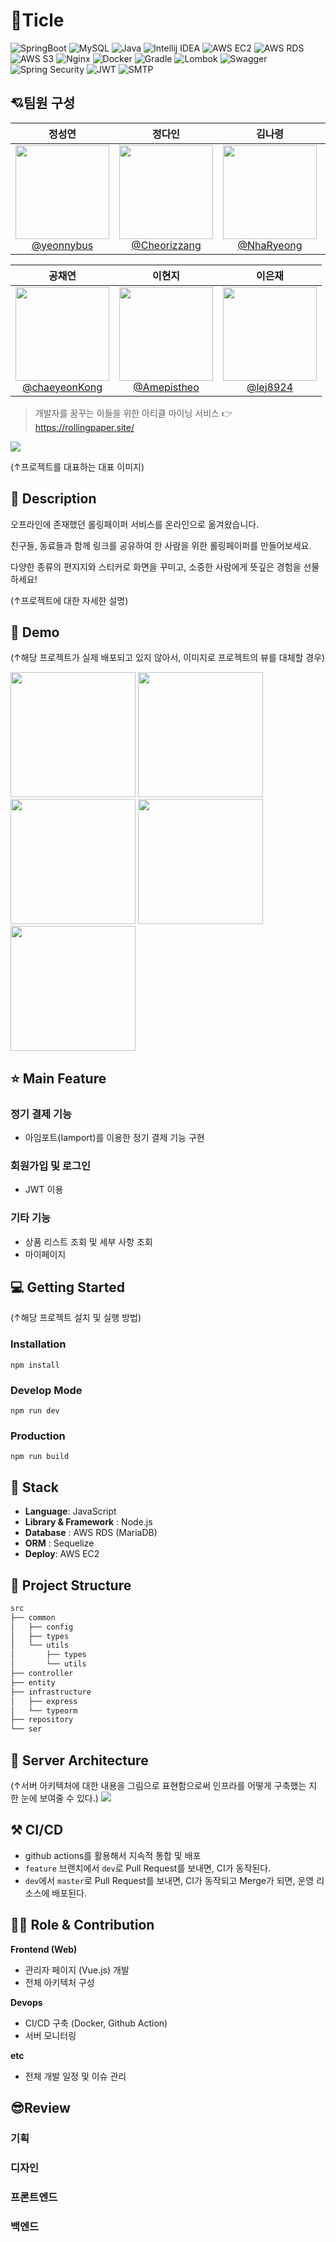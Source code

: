 
# 📑Ticle 

![SpringBoot](https://img.shields.io/badge/SpringBoot-3.3.1-6DB33F?style=flat&logo=springboot&logoColor=white)
![MySQL](https://img.shields.io/badge/DBMS-MySQL-orange?style=flat&logo=mysql&logoColor=white)
![Java](https://img.shields.io/badge/Java-17-007396?style=flat&logo=java&logoColor=white)
![Intellij IDEA](https://img.shields.io/badge/IDE-Intellij_IDEA-000000?style=flat&logo=intellij-idea&logoColor=white)
![AWS EC2](https://img.shields.io/badge/Infra-AWS_EC2-232F3E?style=flat&logo=amazon-aws&logoColor=white)
![AWS RDS](https://img.shields.io/badge/Infra-AWS_RDS-527FFF?style=flat&logo=amazon-aws&logoColor=white)
![AWS S3](https://img.shields.io/badge/Infra-AWS_S3-569A31?style=flat&logo=amazon-s3&logoColor=white)
![Nginx](https://img.shields.io/badge/Infra-Nginx-009639?style=flat&logo=nginx&logoColor=white)
![Docker](https://img.shields.io/badge/Infra-Docker-2496ED?style=flat&logo=docker&logoColor=white)
![Gradle](https://img.shields.io/badge/Build_Tool-Gradle-02303A?style=flat&logo=gradle&logoColor=white)
![Lombok](https://img.shields.io/badge/Dependency-Lombok-8BC34A?style=flat&logo=lombok&logoColor=white)
![Swagger](https://img.shields.io/badge/Dependency-Swagger-85EA2D?style=flat&logo=swagger&logoColor=black)
![Spring Security](https://img.shields.io/badge/Dependency-Spring_Security-6DB33F?style=flat&logo=spring-security&logoColor=white)
![JWT](https://img.shields.io/badge/Dependency-JWT-000000?style=flat&logo=json-web-tokens&logoColor=white)
![SMTP](https://img.shields.io/badge/Dependency-SMTP-D14836?style=flat&logo=gmail&logoColor=white)

## 💘팀원 구성

<div align="center">

| **정성연** | **정다인** | **김나령** | **임지수** | 
| :------: |  :------: | :------: | :------: | 
| [<img src="https://avatars.githubusercontent.com/u/106502312?v=4" height=150 width=150> <br/> @yeonnybus](https://github.com/yeonnybus) | [<img src="https://avatars.githubusercontent.com/u/112460466?v=4" height=150 width=150> <br/> @Cheorizzang](https://github.com/Cheorizzang) | [<img src="https://avatars.githubusercontent.com/u/121819862?v=4" height=150 width=150> <br/> @NhaRyeong](https://github.com/NhaRyeong) | [<img src="https://avatars.githubusercontent.com/u/76766459?v=4" height=150 width=150> <br/> @jisooooooooooo](https://github.com/jisooooooooooo) | 

| **공채연** | **이현지** | **이은재** | 
| :------: |  :------: | :------: | 
| [<img src="https://avatars.githubusercontent.com/u/106502312?v=4" height=150 width=150> <br/> @chaeyeonKong](https://github.com/chaeyeonKong) | [<img src="https://avatars.githubusercontent.com/u/112460466?v=4" height=150 width=150> <br/> @Amepistheo](https://github.com/Amepistheo) | [<img src="https://avatars.githubusercontent.com/u/112460506?v=4" height=150 width=150> <br/> @lej8924](https://github.com/lej8924) | 

</div>


>  개발자를 꿈꾸는 이들을 위한 아티클 마이닝 서비스 👉 https://rollingpaper.site/



![](https://user-images.githubusercontent.com/38487811/90950455-85d36700-e48c-11ea-9b79-72b5dcb6c6d6.png)

(↑프로젝트를 대표하는 대표 이미지)


## 📖 Description

오프라인에 존재했던 롤링페이퍼 서비스를 온라인으로 옮겨왔습니다.

친구들, 동료들과 함께 링크를 공유하여 한 사람을 위한 롤링페이퍼를 만들어보세요.

다양한 종류의 편지지와 스티커로 화면을 꾸미고, 소중한 사람에게 뜻깊은 경험을 선물하세요!

(↑프로젝트에 대한 자세한 설명)

## :baby_chick: Demo
(↑해당 프로젝트가 실제 배포되고 있지 않아서, 이미지로 프로젝트의 뷰를 대체할 경우)
<p float="left">
    <img src="https://lh3.googleusercontent.com/iYHEwh2_Q6nIKS67eItV4AwIokeJDNe0ojtpWGqKpRyhaRlmCSmBcnkFNCmXbTkajKA=w2560-h1330-rw" width=200 />
    <img src="https://lh3.googleusercontent.com/xl0sqT6Jz1p9Gq9slw4VXRr-akf4v74b_k3QkZUMZPvYV37-e5LqTZcOjofof4Xyl48=w2560-h1330-rw" width=200 />
    <img src="https://lh3.googleusercontent.com/JqUUXWSgU0bhSBpOObERLvfUGE3eBnInmYvDMY3S2aAatyeFKLOifWnBLgZ0KLGbmA=w2560-h1330-rw" width=200 />
    <img src="https://lh3.googleusercontent.com/AdN5fkguQMSc4M6iVkAFONsuxZhOQaKE7TDzuhF56FgDLORAnBv8160W7vva4a6kFBg=w2560-h1330-rw" width=200 />
    <img src="https://lh3.googleusercontent.com/ruDvvtKehqGB_4PX7QBsUY2RLDe_v6g5FL-_XmC6SUGjKUQqa08Uy-DtsNi8wYuuXU4=w2560-h1330-rw" width=200 />
</p>

## ⭐ Main Feature
### 정기 결제 기능
- 아임포트(Iamport)를 이용한 정기 결제 기능 구현

### 회원가입 및 로그인 
- JWT 이용

### 기타 기능
- 상품 리스트 조회 및 세부 사항 조회
- 마이페이지

## 💻 Getting Started
(↑해당 프로젝트 설치 및 실행 방법)

### Installation
```
npm install
```
### Develop Mode
```
npm run dev
```
### Production
```
npm run build
```

## 🔧 Stack
- **Language**: JavaScript
- **Library & Framework** : Node.js
- **Database** : AWS RDS (MariaDB)
- **ORM** : Sequelize
- **Deploy**: AWS EC2


## :open_file_folder: Project Structure

```markdown
src
├── common
│   ├── config
│   ├── types
│   └── utils
│       ├── types
│       └── utils
├── controller
├── entity
├── infrastructure
│   ├── express
│   └── typeorm
├── repository
└── ser
```

## 🔨 Server Architecture
(↑서버 아키텍처에 대한 내용을 그림으로 표현함으로써 인프라를 어떻게 구축했는 지 한 눈에 보여줄 수 있다.)
![](https://docs.aws.amazon.com/gamelift/latest/developerguide/images/realtime-whatis-architecture-vsd.png)

## ⚒ CI/CD
- github actions를 활용해서 지속적 통합 및 배포
- `feature` 브랜치에서 `dev`로 Pull Request를 보내면, CI가 동작된다.
- `dev`에서 `master`로 Pull Request를 보내면, CI가 동작되고 Merge가 되면, 운영 리소스에 배포된다.

## 👨‍💻 Role & Contribution

**Frontend (Web)**

- 관리자 페이지 (Vue.js) 개발
- 전체 아키텍처 구성

**Devops**

- CI/CD 구축 (Docker, Github Action)
- 서버 모니터링

**etc**

- 전체 개발 일정 및 이슈 관리

## 😎Review

### 기획 
### 디자인
### 프론트엔드
### 백엔드
